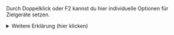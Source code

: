 Durch Doppelklick oder F2 kannst du hier individuelle Optionen für Zielgeräte setzen.<br>
<details>
  <summary style="padding-bottom:-20px">Weitere Erklärung (hier klicken)</summary> <!-- Header -->
  <!-- Markdown Collapsible Section - We must have an empty line below -->


### Beispiele
 * **{** `val:Radio Chillout, delay:20` **}**
 * **{** `delay:30` **}**
 * **{** `val:true` **}**

### Erklärung
 * **val**: Hiermit wird der *Wert für 'an'* von *1. ZIELGERÄTE* überschrieben.
 * **delay**: Hiermit wird *Verzögertes Einschalten des Zielgerätes* von *1. ZIELGERÄTE* durch die angegebene Anzahl Sekunden überschrieben. Zum Deaktivieren kannst du `delay:0` eintragen.<br>*Beispiel-Anwendungsfall (Use Case)*: Schalte den Strom-Zwischenstecker sofort ein, warte 30 Sekunden und schalte dann den Fernseher ein (weil er z.B. vorher noch nicht auf IR-Befehle reagiert) und dimme nach 50 Sekunden das Licht im TV-Eck.

#### Hinweis
Diese Funktion wurde mit Adapter-Version 0.5.3 erweitert, in den Vor-Versionen konnte man hier lediglich einen neuen Zielwert setzen mit z.B. **{** `Radio Chillout` **}**. Dies unterstützt der Adapter weiterhin. Falls du also nur den Zielwert überschreiben willst, kannst du einfach **{** `Radio Chillout` **}** eingeben, anstatt **{** `val:Radio Chillout` **}**. Aber wenn du auch ein **delay** (Verzögertes Einschalten) setzen willst, musst du **{** `val:Radio Chillout, delay:20` **}** eingeben. Delay alleine, also **{** `delay:20` **}** geht natürlich auch, dann wird der Zielwert natürlich nicht überschrieben.

</details>